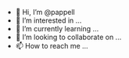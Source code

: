 - 👋 Hi, I’m @pappell
- 👀 I’m interested in ...
- 🌱 I’m currently learning ...
- 💞️ I’m looking to collaborate on ...
- 📫 How to reach me ...

<!---
pappell/pappell is a ✨ special ✨ repository because its `README.md` (this file) appears on your GitHub profile.
You can click the Preview link to take a look at your changes.
--->
